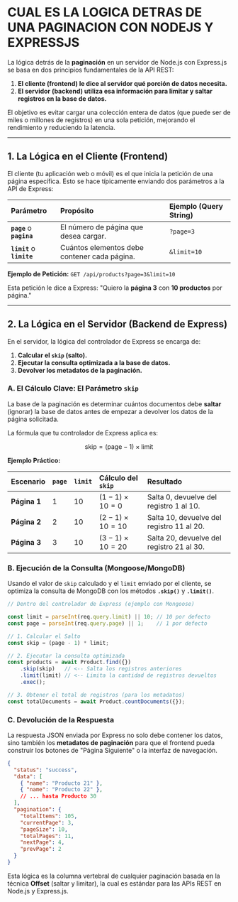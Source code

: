 # CUAL ES LA LOGICA DETRAS DE UNA PAGINACION CON NODEJS Y EXPRESSJS
La lógica detrás de la **paginación** en un servidor de Node.js con Express.js se basa en dos principios fundamentales de la API REST:

1.  **El cliente (frontend) le dice al servidor qué porción de datos necesita.**
2.  **El servidor (backend) utiliza esa información para limitar y saltar registros en la base de datos.**

El objetivo es evitar cargar una colección entera de datos (que puede ser de miles o millones de registros) en una sola petición, mejorando el rendimiento y reduciendo la latencia.

***

## 1. La Lógica en el Cliente (Frontend)

El cliente (tu aplicación web o móvil) es el que inicia la petición de una página específica. Esto se hace típicamente enviando dos parámetros a la API de Express:

| Parámetro | Propósito | Ejemplo (Query String) |
| :--- | :--- | :--- |
| **`page`** o **`pagina`** | El número de página que desea cargar. | `?page=3` |
| **`limit`** o **`limite`** | Cuántos elementos debe contener cada página. | `&limit=10` |

**Ejemplo de Petición:**
`GET /api/products?page=3&limit=10`

Esta petición le dice a Express: "Quiero la **página 3** con **10 productos** por página."

***

## 2. La Lógica en el Servidor (Backend de Express)

En el servidor, la lógica del controlador de Express se encarga de:

1.  **Calcular el `skip` (salto).**
2.  **Ejecutar la consulta optimizada a la base de datos.**
3.  **Devolver los metadatos de la paginación.**

### A. El Cálculo Clave: El Parámetro `skip`

La base de la paginación es determinar cuántos documentos debe **saltar** (ignorar) la base de datos antes de empezar a devolver los datos de la página solicitada.

La fórmula que tu controlador de Express aplica es:

$$
\text{skip} = (\text{page} - 1) \times \text{limit}
$$

**Ejemplo Práctico:**

| Escenario | `page` | `limit` | Cálculo del `skip` | Resultado |
| :--- | :--- | :--- | :--- | :--- |
| **Página 1** | 1 | 10 | $(1 - 1) \times 10 = 0$ | Salta 0, devuelve del registro 1 al 10. |
| **Página 2** | 2 | 10 | $(2 - 1) \times 10 = 10$ | Salta 10, devuelve del registro 11 al 20. |
| **Página 3** | 3 | 10 | $(3 - 1) \times 10 = 20$ | Salta 20, devuelve del registro 21 al 30. |

### B. Ejecución de la Consulta (Mongoose/MongoDB)

Usando el valor de `skip` calculado y el `limit` enviado por el cliente, se optimiza la consulta de MongoDB con los métodos **`.skip()`** y **`.limit()`**.

```javascript
// Dentro del controlador de Express (ejemplo con Mongoose)

const limit = parseInt(req.query.limit) || 10; // 10 por defecto
const page = parseInt(req.query.page) || 1;    // 1 por defecto

// 1. Calcular el Salto
const skip = (page - 1) * limit; 

// 2. Ejecutar la consulta optimizada
const products = await Product.find({})
    .skip(skip)   // <-- Salta los registros anteriores
    .limit(limit) // <-- Limita la cantidad de registros devueltos
    .exec();

// 3. Obtener el total de registros (para los metadatos)
const totalDocuments = await Product.countDocuments({}); 
```

### C. Devolución de la Respuesta

La respuesta JSON enviada por Express no solo debe contener los datos, sino también los **metadatos de paginación** para que el frontend pueda construir los botones de "Página Siguiente" o la interfaz de navegación.

```json
{
  "status": "success",
  "data": [
    { "name": "Producto 21" },
    { "name": "Producto 22" },
    // ... hasta Producto 30
  ],
  "pagination": {
    "totalItems": 105,
    "currentPage": 3,
    "pageSize": 10,
    "totalPages": 11,
    "nextPage": 4,
    "prevPage": 2
  }
}
```

Esta lógica es la columna vertebral de cualquier paginación basada en la técnica **Offset** (saltar y limitar), la cual es estándar para las APIs REST en Node.js y Express.js.
